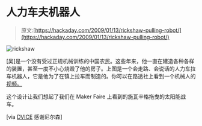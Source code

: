 # 人力车夫机器人

> 原文:[https://hackaday.com/2009/01/13/rickshaw-pulling-robot/](https://hackaday.com/2009/01/13/rickshaw-pulling-robot/)

![rickshaw](../Images/f4dd519bb57b4baa467dc8cc157a61ac.png "rickshaw")

[吴]是一个没有受过正规机械训练的中国农民。这些年来，他一直在建造各种各样的装置，甚至一度不小心烧毁了他的房子。上图是一个会走路、会说话的人力车拉车机器人，它是他为了在镇上拉车而制造的。你可以在路透社上看到一个机械人的[视频。](http://www.reuters.com/news/video?videoId=96707&videoChannel=6 "Chinese farmer robot inventor | Video | Reuters.com")

这个设计让我们想起了我们在 Maker Faire 上看到的施瓦辛格拖曳的太阳能战车。

[via [DVICE](http://dvice.com/archives/2009/01/chinese_farmer.php "Chinese farmer builds 'bot to lug him around, loves it a bit too much") 感谢尼尔森]